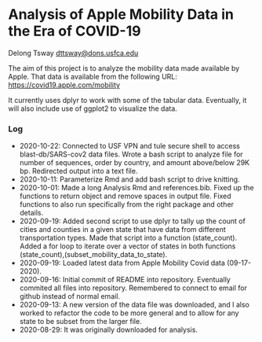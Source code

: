 # Analysis of Apple Mobility Data in the Era of COVID-19

Delong Tsway
dttsway@dons.usfca.edu

The aim of this project is to analyze the mobility data made available by Apple.
That data is available from the following URL:
https://covid19.apple.com/mobility

It currently uses dplyr to work with some of the tabular data. Eventually, it will also include use of ggplot2 to visualize the data.

### Log

* 2020-10-22: Connected to USF VPN and tule secure shell to access blast-db/SARS-cov2 data files. Wrote a bash script to analyze file for number of sequences, order by country, and amount above/below 29K bp. Redirected output into a text file.
* 2020-10-11: Parameterize Rmd and add bash script to drive knitting.
* 2020-10-01: Made a long Analysis Rmd and references.bib. Fixed up the functions to return object and remove spaces in output file. Fixed functions to also run specifically from the right package and other details.
* 2020-09-19: Added second script to use dplyr to tally up the count of cities and counties in a given state that have data from different transportation types. Made that script into a function (state_count). Added a for loop to iterate over a vector of states in both functions (state_count),(subset_mobility_data_to_state).
* 2020-09-19: Loaded latest data from Apple Mobility Covid data (09-17-2020).
* 2020-09-16: Initial commit of README into repository. Eventually commited all files into repository. Remembered to connect to email for github instead of normal email.
* 2020-09-13: A new version of the data file was downloaded, and I also worked to refactor the code to be more general and to allow for any state to be subset from the larger file.
* 2020-08-29: It was originally downloaded for analysis.
